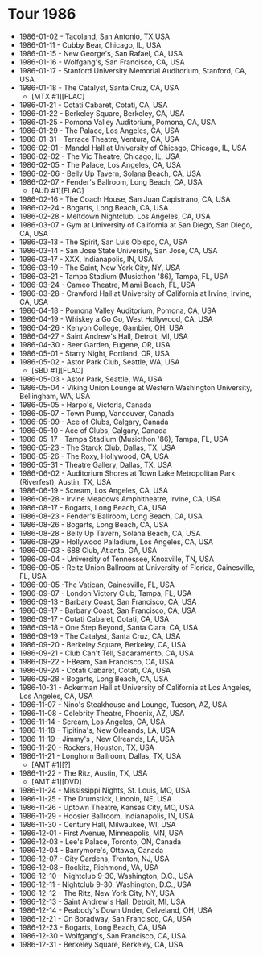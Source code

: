 # Tour 1986

* 1986-01-02 - Tacoland, San Antonio, TX,USA
* 1986-01-11 - Cubby Bear, Chicago, IL, USA
* 1986-01-15 - New George's, San Rafael, CA, USA
* 1986-01-16 - Wolfgang's, San Francisco, CA, USA
* 1986-01-17 - Stanford University Memorial Auditorium, Stanford, CA, USA
* 1986-01-18 - The Catalyst, Santa Cruz, CA, USA
  * [MTX #1][FLAC] 
* 1986-01-21 - Cotati Cabaret, Cotati, CA, USA
* 1986-01-22 - Berkeley Square, Berkeley, CA, USA
* 1986-01-25 - Pomona Valley Auditorium, Pomona, CA, USA
* 1986-01-29 - The Palace, Los Angeles, CA, USA
* 1986-01-31 - Terrace Theatre, Ventura, CA, USA
* 1986-02-01 - Mandel Hall at University of Chicago, Chicago, IL, USA
* 1986-02-02 - The Vic Theatre, Chicago, IL, USA
* 1986-02-05 - The Palace, Los Angeles, CA, USA
* 1986-02-06 - Belly Up Tavern, Solana Beach, CA, USA
* 1986-02-07 - Fender's Ballroom, Long Beach, CA, USA
  * [AUD #1][FLAC] 
* 1986-02-16 - The Coach House, San Juan Capistrano, CA, USA
* 1986-02-24 - Bogarts, Long Beach, CA, USA
* 1986-02-28 - Meltdown Nightclub, Los Angeles, CA, USA
* 1986-03-07 - Gym at University of California at San Diego, San Diego, CA, USA
* 1986-03-13 - The Spirit, San Luis Obispo, CA, USA
* 1986-03-14 - San Jose State University, San Jose, CA, USA
* 1986-03-17 - XXX, Indianapolis, IN, USA
* 1986-03-19 - The Saint, New York City, NY, USA
* 1986-03-21 - Tampa Stadium (Musicthon '86), Tampa, FL, USA
* 1986-03-24 - Cameo Theatre, Miami Beach, FL, USA
* 1986-03-28 - Crawford Hall at University of California at Irvine, Irvine, CA, USA
* 1986-04-18 - Pomona Valley Auditorium, Pomona, CA, USA
* 1986-04-19 - Whiskey a Go Go, West Hollywood, CA, USA
* 1986-04-26 - Kenyon College, Gambier, OH, USA
* 1986-04-27 - Saint Andrew's Hall, Detroit, MI, USA
* 1986-04-30 - Beer Garden, Eugene, OR, USA
* 1986-05-01 - Starry Night, Portland, OR, USA
* 1986-05-02 - Astor Park Club, Seattle, WA, USA
  * [SBD #1][FLAC]
* 1986-05-03 - Astor Park, Seattle, WA, USA
* 1986-05-04 - Viking Union Lounge at Western Washington University, Bellingham, WA, USA
* 1986-05-05 - Harpo's, Victoria, Canada
* 1986-05-07 - Town Pump, Vancouver, Canada
* 1986-05-09 - Ace of Clubs, Calgary, Canada
* 1986-05-10 - Ace of Clubs, Calgary, Canada
* 1986-05-17 - Tampa Stadium (Musicthon '86), Tampa, FL, USA
* 1986-05-23 - The Starck Club, Dallas, TX, USA
* 1986-05-26 - The Roxy, Hollywood, CA, USA
* 1986-05-31 - Theatre Gallery, Dallas, TX, USA
* 1986-06-02 - Auditorium Shores at Town Lake Metropolitan Park (Riverfest), Austin, TX, USA
* 1986-06-19 - Scream, Los Angeles, CA, USA
* 1986-06-28 - Irvine Meadows Amphitheatre, Irvine, CA, USA
* 1986-08-17 - Bogarts, Long Beach, CA, USA
* 1986-08-23 - Fender's Ballroom, Long Beach, CA, USA
* 1986-08-26 - Bogarts, Long Beach, CA, USA
* 1986-08-28 - Belly Up Tavern, Solana Beach, CA, USA
* 1986-08-29 - Hollywood Palladium, Los Angeles, CA, USA
* 1986-09-03 - 688 Club, Atlanta, GA, USA
* 1986-09-04 - University of Tennessee, Knoxville, TN, USA
* 1986-09-05 - Reitz Union Ballroom at University of Florida, Gainesville, FL, USA
* 1986-09-05 -The Vatican, Gainesville, FL, USA
* 1986-09-07 - London Victory Club, Tampa, FL, USA
* 1986-09-13 - Barbary Coast, San Francisco, CA, USA
* 1986-09-17 - Barbary Coast, San Francisco, CA, USA
* 1986-09-17 - Cotati Cabaret, Cotati, CA, USA
* 1986-09-18 - One Step Beyond, Santa Clara, CA, USA
* 1986-09-19 - The Catalyst, Santa Cruz, CA, USA
* 1986-09-20 - Berkeley Square, Berkeley, CA, USA
* 1986-09-21 - Club Can't Tell, Sacaramento, CA, USA
* 1986-09-22 - I-Beam, San Francisco, CA, USA
* 1986-09-24 - Cotati Cabaret, Cotati, CA, USA
* 1986-09-28 - Bogarts, Long Beach, CA, USA
* 1986-10-31 - Ackerman Hall at University of California at Los Angeles, Los Angeles, CA, USA
* 1986-11-07 - Nino's Steakhouse and Lounge, Tucson, AZ, USA
* 1986-11-08 - Celebrity Theatre, Phoenix, AZ, USA
* 1986-11-14 - Scream, Los Angeles, CA, USA
* 1986-11-18 - Tipitina's, New Orleands, LA, USA
* 1986-11-19 - Jimmy's , New Olreands, LA, USA
* 1986-11-20 - Rockers, Houston, TX, USA
* 1986-11-21 - Longhorn Ballroom, Dallas, TX, USA
  * [AMT #1][?] 
* 1986-11-22 - The Ritz, Austin, TX, USA
  * [AMT #1][DVD] 
* 1986-11-24 - Mississippi Nights, St. Louis, MO, USA
* 1986-11-25 - The Drumstick, Lincoln, NE, USA
* 1986-11-26 - Uptown Theatre, Kansas City, MO, USA
* 1986-11-29 - Hoosier Ballroom, Indianapolis, IN, USA
* 1986-11-30 - Century Hall, Milwaukee, WI, USA
* 1986-12-01 - First Avenue, Minneapolis, MN, USA
* 1986-12-03 - Lee's Palace, Toronto, ON, Canada
* 1986-12-04 - Barrymore's, Ottawa, Canada
* 1986-12-07 - City Gardens, Trenton, NJ, USA
* 1986-12-08 - Rockitz, Richmond, VA, USA
* 1986-12-10 - Nightclub 9-30, Washington, D.C., USA
* 1986-12-11 - Nightclub 9-30, Washington, D.C., USA
* 1986-12-12 - The Ritz, New York City, NY, USA
* 1986-12-13 - Saint Andrew's Hall, Detroit, MI, USA
* 1986-12-14 - Peabody's Down Under, Celveland, OH, USA
* 1986-12-21 - On Boradway, San Francisco, CA, USA
* 1986-12-23 - Bogarts, Long Beach, CA, USA
* 1986-12-30 - Wolfgang's, San Francisco, CA, USA
* 1986-12-31 - Berkeley Square, Berkeley, CA, USA
